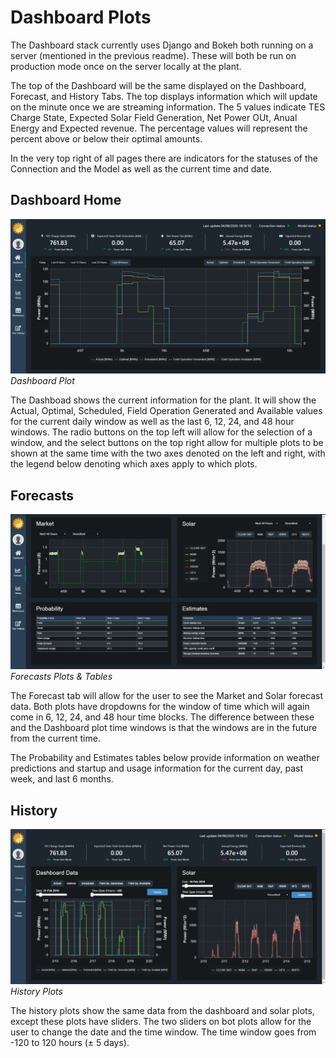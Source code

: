 # Dashboard Plots

The Dashboard stack currently uses Django and Bokeh both running on a server (mentioned in the previous readme). These will both be run on production mode once on the server locally at the plant.

The top of the Dashboard will be the same displayed on the Dashboard, Forecast, and History Tabs. The top displays information which will update on the minute once we are streaming information. The 5 values indicate TES Charge State, Expected Solar Field Generation, Net Power OUt, Anual Energy and Expected revenue. The percentage values will represent the percent above or below their optimal amounts.

In the very top right of all pages there are indicators for the statuses of the Connection and the Model as well as the current time and date.

## Dashboard Home
![Dashboard](./media/README/dashboard_plot1.png)
_Dashboard Plot_

The Dashboad shows the current information for the plant. It will show the Actual, Optimal, Scheduled, Field Operation Generated and Available values for the current daily window as well as the last 6, 12, 24, and 48 hour windows. The radio buttons on the top left will allow for the selection of a window, and the select buttons on the top right allow for multiple plots to be shown at the same time with the two axes denoted on the left and right, with the legend below denoting which axes apply to which plots.

## Forecasts
![Forecasts](./media/README/dashboard_plot2.png)
_Forecasts Plots & Tables_

The Forecast tab will allow for the user to see the Market and Solar forecast data. Both plots have dropdowns for the window of time which will again come in 6, 12, 24, and 48 hour time blocks. The difference between these and the Dashboard plot time windows is that the windows are in the future from the current time.

The Probability and Estimates tables below provide information on weather predictions and startup and usage information for the current day, past week, and last 6 months.

## History
![History](./media/README/dashboard_plot3.png)
_History Plots_

The history plots show the same data from the dashboard and solar plots, except these plots have sliders. The two sliders on bot plots allow for the user to change the date and the time window. The time window goes from -120 to 120 hours (&#177; 5 days).
